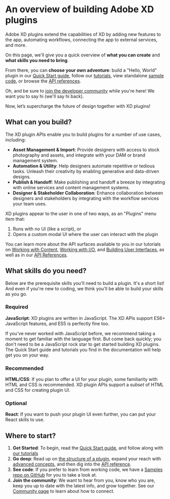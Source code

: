 # An overview of building Adobe XD plugins

Adobe XD plugins extend the capabilities of XD by adding new features to the app, automating workflows, connecting the app to external services, and more.

On this page, we'll give you a quick overview of **what you can create** and **what skills you need to bring**. 

From there, you can **choose your own adventure**: build a "Hello, World" plugin in our [Quick Start guide](/guides/quick-start-guide), follow our [tutorials](), view standalone [sample code](), or browse the [API references]().

Oh, and be sure to [join the developer community]() while you're here! We want you to say hi (we'll say hi back).

Now, let’s supercharge the future of design together with XD plugins!


## What can you build?
The XD plugin APIs enable you to build plugins for a number of use cases, including:

- **Asset Management & Import**: Provide designers with access to stock photography and assets, and integrate with your DAM or brand management system.
- **Automation & Utility**: Help designers automate repetitive or tedious tasks. Unleash their creativity by enabling generative and data-driven designs.
- **Publish & Handoff**: Make publishing and handoff a breeze by integrating with online services and content management systems.
- **Designer & Stakeholder Collaboration**: Enhance collaboration between designers and stakeholders by integrating with the workflow services your team uses.

XD plugins appear to the user in one of two ways, as an "Plugins" menu item that:

1. Runs with no UI (like a script), or
2. Opens a custom modal UI where the user can interact with the plugin

You can learn more about the API surfaces available to you in our tutorials on [Working with Content](), [Working with I/O](), and [Building User Interfaces](), as well as in our [API References]().


## What skills do you need?

Below are the prerequisite skills you'll need to build a plugin. It's a short list! And even if you're new to coding, we think you'll be able to build your skills as you go.

### Required
**JavaScript**: XD plugins are written in JavaScript. The XD APIs support ES6+ JavaScript features, and ES5 is perfectly fine too. 

If you've never worked with JavaScript before, we recommend taking a moment to get familiar with the language first. But come back quickly; you don't need to be a JavaScript rock star to get started building XD plugins. The Quick Start guide and tutorials you find in the documentation will help get you on your way.

### Recommended
**HTML/CSS**: If you plan to offer a UI for your plugin, some familiarity with HTML and CSS is recommended. XD plugin APIs support a _subset_ of HTML and CSS for creating plugin UI.

### Optional
**React**: If you want to push your plugin UI even further, you can put your React skills to use.


## Where to start?
1. **Get Started**: To begin, read the [Quick Start guide](/guides/quick-start-guide), and follow along with [our tutorials](./guides/index.md)
1. **Go deep**: Read up on [the structure of a plugin](./reference/structure/index.md), expand your reach with [advanced concepts](), and then dig into the [API reference]().
1. **See code**: If you prefer to learn from working code, we have a [Samples repo on GitHub](https://github.com/AdobeXD/Plugin-Samples) for you to take a look at.
1. **Join the community**: We want to hear from you, know who you are, keep you up to date with the latest info, and grow together. See our [Community page]() to learn about how to connect.
